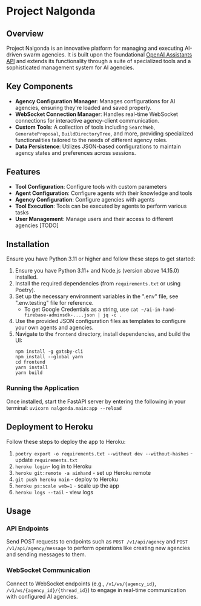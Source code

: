 # Project Nalgonda

## Overview

Project Nalgonda is an innovative platform for managing and executing AI-driven swarm agencies.
It is built upon the foundational [OpenAI Assistants API](https://platform.openai.com/docs/assistants/overview)
and extends its functionality through a suite of specialized tools and a sophisticated management system for AI agencies.

## Key Components

- **Agency Configuration Manager**: Manages configurations for AI agencies, ensuring they're loaded and saved properly.
- **WebSocket Connection Manager**: Handles real-time WebSocket connections for interactive agency-client communication.
- **Custom Tools**: A collection of tools including `SearchWeb`, `GenerateProposal`, `BuildDirectoryTree`, and more,
providing specialized functionalities tailored to the needs of different agency roles.
- **Data Persistence**: Utilizes JSON-based configurations to maintain agency states and preferences across sessions.

## Features

- **Tool Configuration**: Configure tools with custom parameters
- **Agent Configuration**: Configure agents with their knowledge and tools
- **Agency Configuration**: Configure agencies with agents
- **Tool Execution**: Tools can be executed by agents to perform various tasks
- **User Management**: Manage users and their access to different agencies [TODO]

## Installation

Ensure you have Python 3.11 or higher and follow these steps to get started:

1. Ensure you have Python 3.11+ and Node.js (version above 14.15.0) installed.
2. Install the required dependencies (from `requirements.txt` or using Poetry).
3. Set up the necessary environment variables in the ".env" file, see ".env.testing" file for reference.
   - To get Google Credentials as a string, use `cat ~/ai-in-hand-firebase-adminsdk-....json | jq -c .`
4. Use the provided JSON configuration files as templates to configure your own agents and agencies.
5. Navigate to the `frontend` directory, install dependencies, and build the UI:
    ```
    npm install -g gatsby-cli
    npm install --global yarn
    cd frontend
    yarn install
    yarn build
    ```

### Running the Application
Once installed, start the FastAPI server by entering the following in your terminal:
    `uvicorn nalgonda.main:app --reload`

## Deployment to Heroku

Follow these steps to deploy the app to Heroku:
1. `poetry export -o requirements.txt --without dev --without-hashes` - update `requirements.txt`
2. `heroku login`- log in to Heroku
3. `heroku git:remote -a ainhand` - set up Heroku remote
4. `git push heroku main` - deploy to Heroku
5. `heroku ps:scale web=1` - scale up the app
6. `heroku logs --tail` - view logs

## Usage

### API Endpoints

Send POST requests to endpoints such as `POST /v1/api/agency` and `POST /v1/api/agency/message` to perform operations
like creating new agencies and sending messages to them.

### WebSocket Communication

Connect to WebSocket endpoints (e.g., `/v1/ws/{agency_id}`, `/v1/ws/{agency_id}/{thread_id}`)
to engage in real-time communication with configured AI agencies.
